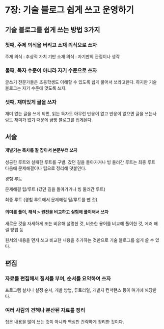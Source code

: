 
# 7장: 기술 블로그 쉽게 쓰고 운영하기  
## 기술 블로그를 쉽게 쓰는 방법 3가지
### 첫째, 주제 의식을 버리고 소재 의식으로 쓰자
주제 의식 : 추상적 가치 기반
소재 의식 : 자기만의 관점이나 생각     

### 둘째, 독자 수준이 아니라 자기 수준으로 쓰자   
글쓰기 전문가들은 초등학생도 이해할 수 있도록 쉽게 풀어서 쓰라고한다. 하지만 기술 블로그는 자기 수준에 맞도록 쓰자.

### 셋째, 재미있게 글을 쓰자

재미 없는 글을 쓰게 되면, 읽는 독자도 아무런 반응이 없고 반응이 없으면 글을 쓰는사람도 재미가 없기 때문에 금방 블로그를 접게된다.

## 서술
#### 개발기는 목차를 잘 잡아서 본문부터 쓰자

성공한 루트와 실패한 루트를 구별. 갔던 길을 돌아가거나 빙 둘러간 루트는 최종 루트 다음에 문제해결이나 팁으로 정리해 덧붙인다.   

경험 루트 

문제해결 팁/루트 (갔던 길을 돌아가거나 빙 둘러간 루트)

최종 루트 (경험 루트에서 문제해결 팁/루트를 뺀 것)

#### 의미를 풀이, 해석 > 원전을 비교하고 실험해 풀이해서 쓰자
새로운 것을 자세하게 또는 비유해 설명한 것, 비슷한 용어를 비교해 풀이한 것, 에러 해결 방법 등

원서의 내용을 먼저 쓰고 비교한 내용을 추가하는 것만으로 기술 블로그를 쉽게 쓸 수 있다.


## 편집   
### 자료를 편집해서 질서를 부여, 순서를 요약하여 쓰자   
프로그램 설치나 설정 순서, 개발 방법, 튜토리얼, 개발자 컨퍼런스 등이 여기에 해당한다.   

### 여러 사람의 견해나 분산된 자료를 정리  
집은 내용을 많이 쓰는 것이 아니라 핵심만 간략하게 정리한 것이다.   



